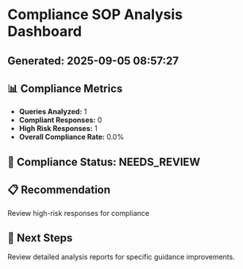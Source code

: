 
# Compliance SOP Analysis Dashboard
## Generated: 2025-09-05 08:57:27

## 📊 Compliance Metrics
- **Queries Analyzed:** 1
- **Compliant Responses:** 0
- **High Risk Responses:** 1
- **Overall Compliance Rate:** 0.0%

## 🚨 Compliance Status: NEEDS_REVIEW

## 📋 Recommendation
Review high-risk responses for compliance

## 🎯 Next Steps
Review detailed analysis reports for specific guidance improvements.
